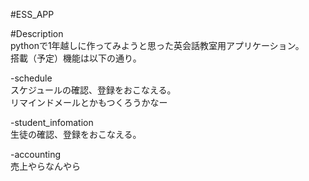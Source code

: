 #ESS_APP
<br>

#Description<br>
pythonで1年越しに作ってみようと思った英会話教室用アプリケーション。<br>
搭載（予定）機能は以下の通り。<br>

-schedule<br>
スケジュールの確認、登録をおこなえる。<br>
リマインドメールとかもつくろうかなー<br>

-student_infomation<br>
生徒の確認、登録をおこなえる。<br>

-accounting<br>
売上やらなんやら<br>
